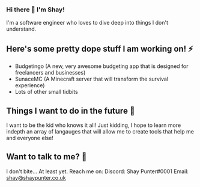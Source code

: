 ### Hi there 👋 I'm Shay!
I'm a software engineer who loves to dive deep into things I don't understand.

## Here's some pretty dope stuff I am working on! ⚡
- Budgetingo (A new, very awesome budgeting app that is designed for freelancers and businesses)
- SunaceMC (A Minecraft server that will transform the survival experience)
- Lots of other small tidbits

## Things I want to do in the future 🌱
I want to be the kid who knows it all! Just kidding, I hope to learn more indepth an array of langauges that will allow me to create tools that help me and everyone else!

## Want to talk to me? 💬
I don't bite... At least yet. Reach me on:
Discord: Shay Punter#0001
Email: shay@shaypunter.co.uk
